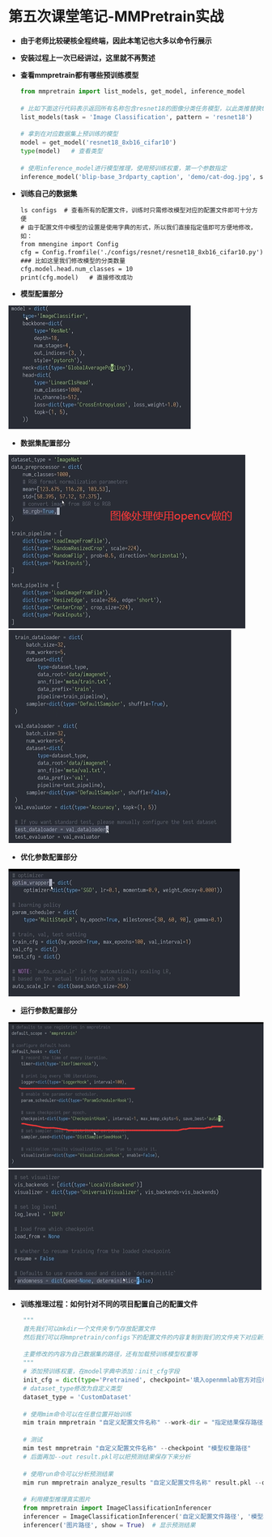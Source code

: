 # 第五次课堂笔记-MMPretrain实战

- **由于老师比较硬核全程终端，因此本笔记也大多以命令行展示**

- **安装过程上一次已经讲过，这里就不再赘述**

- **查看mmpretrain都有哪些预训练模型**
  ```python
  from mmpretrain import list_models, get_model, inference_model

  # 比如下面这行代码表示返回所有名称包含resnet18的图像分类任务模型，以此类推替换task和pattern的值即可
  list_models(task = 'Image Classification', pattern = 'resnet18')
  
  # 拿到在对应数据集上预训练的模型
  model = get_model('resnet18_8xb16_cifar10')
  type(model)   # 查看类型
  
  # 使用inference_model进行模型推理，使用预训练权重，第一个参数指定
  inference_model('blip-base_3rdparty_caption', 'demo/cat-dog.jpg', show = True)

  ```

- **训练自己的数据集**
  ```shell
  ls configs  # 查看所有的配置文件，训练时只需修改模型对应的配置文件即可十分方便
  # 由于配置文件中模型的设置是使用字典的形式，所以我们直接指定值即可方便地修改，如：
  from mmengine import Config
  cfg = Config.fromfile('./configs/resnet/resnet18_8xb16_cifar10.py')
  ### 比如这里我们修改模型的分类数量
  cfg.model.head.num_classes = 10
  print(cfg.model)   # 直接修改成功
  ```

- **模型配置部分**

![img](images/5-1.png)

- **数据集配置部分**

![img](images/5-2.png)
![img](images/5-3.png)

- **优化参数配置部分**

![img](images/5-4.png)

- **运行参数配置部分**

![img](images/5-5.png)
![img](images/5-6.png)

- **训练推理过程：如何针对不同的项目配置自己的配置文件**
```python
    """
    首先我们可以mkdir一个文件夹专门存放配置文件
    然后我们可以将mmpretrain/configs下的配置文件的内容复制到我们的文件夹下对应新建的py文件中

    主要修改的内容为自己数据集的路径，还有加载预训练模型权重等
    """
    # 添加预训练权重，在model字典中添加：init_cfg字段
    init_cfg = dict(type='Pretrained', checkpoint='填入openmmlab官方对应权重下载链接')
    # dataset_type修改为自定义类型
    dataset_type = 'CustomDataset'

    # 使用mim命令可以在任意位置开始训练
    mim train mmpretrain "自定义配置文件名称" --work-dir = "指定结果保存路径"

    # 测试
    mim test mmpretrain "自定义配置文件名称" --checkpoint "模型权重路径"
    # 后面再加--out result.pkl可以把预测结果保存下来分析

    # 使用run命令可以分析预测结果
    mim run mmpretrain analyze_results "自定义配置文件名称" result.pkl --out-dir "输出路径"

    # 利用模型推理真实图片
    from mmpretrain import ImageClassificationInferencer
    inferencer = ImageClassificationInferencer('自定义配置文件路径', '模型权重路径')
    inferencer('图片路径', show = True)  # 显示预测结果
```
